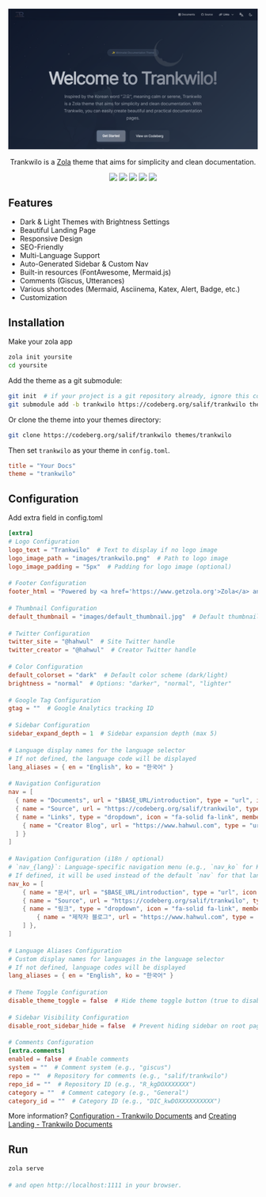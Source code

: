 ![](./screenshot.png)

<div align="center">
  <p>Trankwilo is a <a href="https://www.getzola.org/">Zola</a> theme that aims for simplicity and clean documentation.</p>
</div>

<p align="center">
  <a href="https://salif.github.io/zola-themes-collection/demo/trankwilo/"><img src="https://img.shields.io/badge/DOCUMENTS-000000?style=for-the-badge&labelColor=000000"></a>
  <a href="https://codeberg.org/salif/trankwilo/src/branch/trankwilo/CONTRIBUTING.md"><img src="https://img.shields.io/badge/CONTRIBUTIONS-WELCOME-000000?style=for-the-badge&labelColor=000000"></a>
  <a href="https://www.getzola.org/"><img src="https://img.shields.io/badge/Zola-000000?style=for-the-badge&logo=zola&logoColor=white"></a>
  <a href="https://tailwindcss.com"><img src="https://img.shields.io/badge/TailwindCSS-000000?style=for-the-badge&logo=tailwindcss&logoColor=white"></a>
  <a href="https://daisyui.com"><img src="https://img.shields.io/badge/DaisyUI-000000?style=for-the-badge&logo=daisyui&logoColor=white"></a>
</p>

## Features

- Dark & Light Themes with Brightness Settings
- Beautiful Landing Page
- Responsive Design
- SEO-Friendly
- Multi-Language Support
- Auto-Generated Sidebar & Custom Nav
- Built-in resources (FontAwesome, Mermaid.js)
- Comments (Giscus, Utterances)
- Various shortcodes (Mermaid, Asciinema, Katex, Alert, Badge, etc.)
- Customization

## Installation

Make your zola app

```bash
zola init yoursite
cd yoursite
```

Add the theme as a git submodule:

```bash
git init  # if your project is a git repository already, ignore this command
git submodule add -b trankwilo https://codeberg.org/salif/trankwilo themes/trankwilo
```

Or clone the theme into your themes directory:

```bash
git clone https://codeberg.org/salif/trankwilo themes/trankwilo
```

Then set `trankwilo` as your theme in `config.toml`.

```toml
title = "Your Docs"
theme = "trankwilo"
```

## Configuration

Add extra field in config.toml

```toml
[extra]
# Logo Configuration
logo_text = "Trankwilo"  # Text to display if no logo image
logo_image_path = "images/trankwilo.png"  # Path to logo image
logo_image_padding = "5px"  # Padding for logo image (optional)

# Footer Configuration
footer_html = "Powered by <a href='https://www.getzola.org'>Zola</a> and <a href='https://codeberg.org/salif/trankwilo'>Trankwilo</a>"  # Footer HTML content

# Thumbnail Configuration
default_thumbnail = "images/default_thumbnail.jpg"  # Default thumbnail image path

# Twitter Configuration
twitter_site = "@hahwul"  # Site Twitter handle
twitter_creator = "@hahwul"  # Creator Twitter handle

# Color Configuration
default_colorset = "dark"  # Default color scheme (dark/light)
brightness = "normal"  # Options: "darker", "normal", "lighter"

# Google Tag Configuration
gtag = ""  # Google Analytics tracking ID

# Sidebar Configuration
sidebar_expand_depth = 1  # Sidebar expansion depth (max 5)

# Language display names for the language selector
# If not defined, the language code will be displayed
lang_aliases = { en = "English", ko = "한국어" }

# Navigation Configuration
nav = [
  { name = "Documents", url = "$BASE_URL/introduction", type = "url", icon = "fa-solid fa-book" },
  { name = "Source", url = "https://codeberg.org/salif/trankwilo", type = "url", icon = "fa-brands fa-github" },
  { name = "Links", type = "dropdown", icon = "fa-solid fa-link", members = [
    { name = "Creator Blog", url = "https://www.hahwul.com", type = "url", icon = "fa-solid fa-fire-flame-curved" }
  ] }
]

# Navigation Configuration (i18n / optional)
# `nav_{lang}`: Language-specific navigation menu (e.g., `nav_ko` for Korean).
# If defined, it will be used instead of the default `nav` for that language.
nav_ko = [
    { name = "문서", url = "$BASE_URL/introduction", type = "url", icon = "fa-solid fa-book" },
    { name = "Source", url = "https://codeberg.org/salif/trankwilo", type = "url", icon = "fa-brands fa-github" },
    { name = "링크", type = "dropdown", icon = "fa-solid fa-link", members = [
        { name = "제작자 블로그", url = "https://www.hahwul.com", type = "url", icon = "fa-solid fa-fire-flame-curved" },
    ] },
]

# Language Aliases Configuration
# Custom display names for languages in the language selector
# If not defined, language codes will be displayed
lang_aliases = { en = "English", ko = "한국어" }

# Theme Toggle Configuration
disable_theme_toggle = false  # Hide theme toggle button (true to disable)

# Sidebar Visibility Configuration
disable_root_sidebar_hide = false  # Prevent hiding sidebar on root page

# Comments Configuration
[extra.comments]
enabled = false  # Enable comments
system = ""  # Comment system (e.g., "giscus")
repo = ""  # Repository for comments (e.g., "salif/trankwilo")
repo_id = ""  # Repository ID (e.g., "R_kgDOXXXXXXX")
category = ""  # Comment category (e.g., "General")
category_id = ""  # Category ID (e.g., "DIC_kwDOXXXXXXXXXX")
```

More information? [Configuration - Trankwilo Documents](https://salif.github.io/zola-themes-collection/demo/trankwilo/get_started/configuration/) and [Creating Landing - Trankwilo Documents](https://salif.github.io/zola-themes-collection/demo/trankwilo/get_started/creating-landing/)

## Run

```bash
zola serve

# and open http://localhost:1111 in your browser.
```
